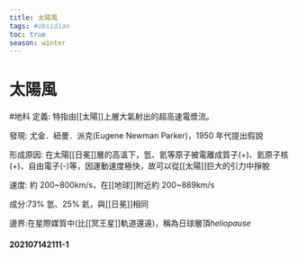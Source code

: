 ```yaml
---
title: 太陽風
tags: #obsidian
toc: true
season: winter
---
```

# 太陽風
#地科
定義: 特指由[[太陽]]上層大氣射出的超高速電漿流。

發現: 尤金．紐曼．派克(Eugene Newman Parker)，1950 年代提出假說

形成原因: 在太陽[[日冕]]層的高溫下，氫、氦等原子被電離成質子(+)、氦原子核(+)、自由電子(-)等，因運動速度極快，故可以從[[太陽]]巨大的引力中掙脫

速度: 約 200~800km/s，在[[地球]]附近約 200~889km/s

成分:73% 氫、25% 氦，與[[日冕]]相同

邊界:在星際媒質中(比[[冥王星]]軌道還遠)，稱為日球層頂*heliopause*

#### 202107142111-1
